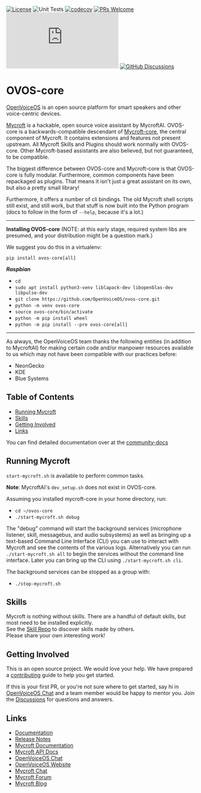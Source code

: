[![License](https://img.shields.io/badge/License-Apache%202.0-blue.svg)](LICENSE.md)
![Unit Tests](https://github.com/OpenVoiceOS/ovos-core/actions/workflows/unit_tests.yml/badge.svg)
[![codecov](https://codecov.io/gh/OpenVoiceOS/ovos-core/branch/dev/graph/badge.svg?token=CS7WJH4PO2)](https://codecov.io/gh/OpenVoiceOS/ovos-core)
[![PRs Welcome](https://img.shields.io/badge/PRs-welcome-brightgreen.svg)](http://makeapullrequest.com)
[![Chat](https://img.shields.io/matrix/openvoiceos-general:matrix.org)](https://matrix.to/#/#OpenVoiceOS-general:matrix.org)
[![GitHub Discussions](https://img.shields.io/github/discussions/OpenVoiceOS/OpenVoiceOS?label=OVOS%20Discussions)](https://github.com/OpenVoiceOS/OpenVoiceOS/discussions)

# OVOS-core

[OpenVoiceOS](https://openvoiceos.com/) is an open source platform for smart speakers and other voice-centric devices.

[Mycroft](https://mycroft.ai) is a hackable, open source voice assistant by MycroftAI. OVOS-core is a
backwards-compatible descendant of [Mycroft-core](https://github.com/MycroftAI/mycroft-core), the central component of
Mycroft. It contains extensions and features not present upstream. All Mycroft Skills and Plugins should work normally
with OVOS-core. Other Mycroft-based assistants are also believed, but not guaranteed, to be compatible.

The biggest difference between OVOS-core and Mycroft-core is that OVOS-core is fully modular. Furthermore, common
components have been repackaged as plugins. That means it isn't just a great assistant on its own, but also a pretty
small library!

Furthermore, it offers a number of cli bindings. The old Mycroft shell scripts still exist, and still work, but that
stuff is now built into the Python program (docs to follow in the form of `--help`, because it's a lot.)

---

**Installing OVOS-core** (NOTE: at this early stage, required system libs are presumed, and your distribution might be a
question mark.)

We suggest you do this in a virtualenv:

`pip install ovos-core[all]`

***Raspbian***
- `cd`
- `sudo apt install python3-venv liblapack-dev libopenblas-dev libpulse-dev`
- `git clone https://github.com/OpenVoiceOS/ovos-core.git`
- `python -m venv ovos-core`
- `source ovos-core/bin/activate`
- `python -m pip install wheel`
- `python -m pip install --pre ovos-core[all]`

---

As always, the OpenVoiceOS team thanks the following entities (in addition to MycroftAI) for making certain code and/or
manpower resources available to us which may not have been compatible with our practices before:

- NeonGecko
- KDE
- Blue Systems

## Table of Contents

- [Running Mycroft](#running-mycroft)
- [Skills](#skills)
- [Getting Involved](#getting-involved)
- [Links](#links)

You can find detailed documentation over at the [community-docs](https://openvoiceos.github.io/community-docs)

## Running Mycroft

`start-mycroft.sh` is available to perform common tasks.

**Note**: MycroftAI's `dev_setup.sh` does not exist in OVOS-core.

Assuming you installed mycroft-core in your home directory, run:

- `cd ~/ovos-core`
- `./start-mycroft.sh debug`

The "debug" command will start the background services (microphone listener, skill, messagebus, and audio subsystems) as
well as bringing up a text-based Command Line Interface (CLI) you can use to interact with Mycroft and see the contents
of the various logs. Alternatively you can run `./start-mycroft.sh all` to begin the services without the command line
interface. Later you can bring up the CLI using `./start-mycroft.sh cli`.

The background services can be stopped as a group with:

- `./stop-mycroft.sh`

## Skills

Mycroft is nothing without skills. There are a handful of default skills, but most need to be installed explicitly.  
See the [Skill Repo](https://github.com/MycroftAI/mycroft-skills#welcome) to discover skills made by others.  
Please share your own interesting work!

## Getting Involved

This is an open source project. We would love your help. We have prepared a [contributing](.github/CONTRIBUTING.md)
guide to help you get started.

If this is your first PR, or you're not sure where to get started,
say hi in [OpenVoiceOS Chat](https://matrix.to/#/!XFpdtmgyCoPDxOMPpH:matrix.org?via=matrix.org) and a team member would
be happy to mentor you.
Join the [Discussions](https://github.com/OpenVoiceOS/OpenVoiceOS/discussions) for questions and answers.

## Links

* [Documentation](https://openvoiceos.github.io/community-docs)
* [Release Notes](https://github.com/OpenVoiceOS/ovos-core/releases)
* [Mycroft Documentation](https://docs.mycroft.ai)
* [Mycroft API Docs](https://mycroft-core.readthedocs.io/en/master/)
* [OpenVoiceOS Chat](https://matrix.to/#/!XFpdtmgyCoPDxOMPpH:matrix.org?via=matrix.org)
* [OpenVoiceOS Website](https://openvoiceos.com/)
* [Mycroft Chat](https://chat.mycroft.ai)
* [Mycroft Forum](https://community.mycroft.ai)
* [Mycroft Blog](https://mycroft.ai/blog)
